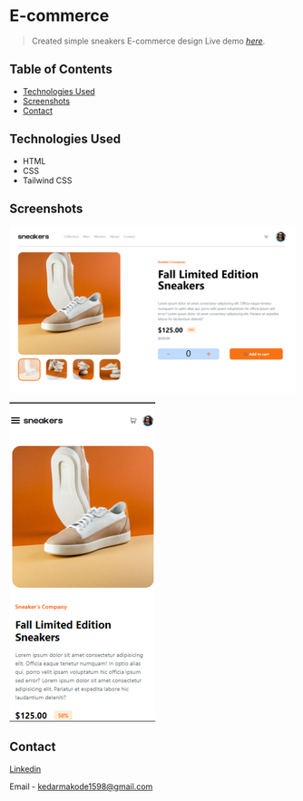 # E-commerce
> Created simple sneakers E-commerce design
> Live demo [_here_](https://e-commerce-tau-gray.vercel.app/).

## Table of Contents
* [Technologies Used](#technologies-used)
* [Screenshots](#screenshots)
* [Contact](#contact)


## Technologies Used
- HTML
- CSS
- Tailwind CSS


## Screenshots
![Example screenshot](./images/desktop-1.png)

![Example screenshot](./images/mobile-1.png)


## Contact

[Linkedin](https://www.linkedin.com/in/kedar-makode-9833321ab)

Email - kedarmakode1598@gmail.com
